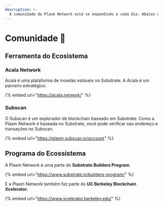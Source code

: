 ```yaml
---
description: >-
  A comunidade da Plasm Network está se expandindo a cada dia. Abaixo estão os links essenciais para os canais da comunidade.
---
```


# Comunidade 🎨

## Ferramenta do Ecosistema

### Acala Network

Acala é uma plataforma de moedas estáveis no Substrate. A Acala é um parceiro estratégico.

{% embed url="https://acala.network/" %}

### Subscan

O Subscan é um explorador de blockchain baseado em Substrate. Como a Plasm Network é baseada no Substrate, você pode verificar seu endereço e transações no Subscan.

{% embed url="https://plasm.subscan.io/account" %}

## Programa do Ecossistema

A Plasm Network é uma parte do **Substrate Builders Program**.

{% embed url="https://www.substrate.io/builders-program/" %}

E a Plasm Network também faz parte do **UC Berkeley Blockchain Xcelerator.**

{% embed url="https://www.xcelerator.berkeley.edu/" %}



